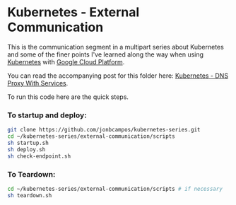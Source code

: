 # Kubernetes - External Communication
This is the communication segment in a multipart series about Kubernetes and some of the finer points 
I've learned along the way when using [Kubernetes](https://kubernetes.io/) with 
[Google Cloud Platform](https://cloud.google.com/).

You can read the accompanying post for this folder here: 
[Kubernetes - DNS Proxy With Services](https://medium.com/google-cloud/kubernetes-dns-proxy-with-services-d7d9e800c329).

To run this code here are the quick steps.

### To startup and deploy:
```bash
git clone https://github.com/jonbcampos/kubernetes-series.git
cd ~/kubernetes-series/external-communication/scripts
sh startup.sh
sh deploy.sh
sh check-endpoint.sh
```

### To Teardown:
```bash
cd ~/kubernetes-series/external-communication/scripts # if necessary
sh teardown.sh
```